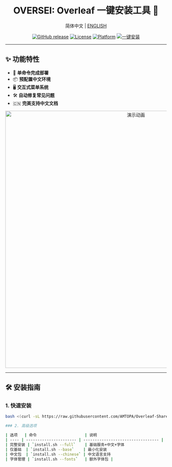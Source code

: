 <div align="center">
<h1>OVERSEI: Overleaf 一键安装工具 🚀</h1>

简体中文 | <a href="README.md">ENGLISH</a>

[![GitHub release](https://img.shields.io/github/release/AMTOPA/Overleaf-Sharelatex-Easy-Install.svg?style=for-the-badge)](https://github.com/AMTOPA/Overleaf-Sharelatex-Easy-Install/releases)
[![License](https://img.shields.io/badge/license-MIT-blue?style=for-the-badge)](https://opensource.org/licenses/MIT)
[![Platform](https://img.shields.io/badge/platform-Linux%20|%20WSL-blue?style=for-the-badge)](https://zh.wikipedia.org/wiki/Linux)
[![一键安装](https://img.shields.io/badge/一键安装-绿色-brightgreen?style=for-the-badge&logo=shell)](https://raw.githubusercontent.com/AMTOPA/Overleaf-Sharelatex-Easy-Install/main/install.sh)

</div>

---

## ✨ 功能特性

- 🚀 **单命令完成部署**
- 📦 **预配置中文环境**
- 🖥️ **交互式菜单系统**
- 🛠️ **自动修复常见问题**
- 🇨🇳 **完美支持中文文档**

<div align="center">
<img src="https://example.com/oversei-demo-zh.gif" width="800" alt="演示动画">
</div>

---

## 🛠️ 安装指南

### 1. 快速安装

```bash
bash <(curl -sL https://raw.githubusercontent.com/AMTOPA/Overleaf-Sharelatex-Easy-Install/main/install.sh)

### 2. 高级选项

| 选项   | 命令                     | 说明                                |
| ---- | ---------------------- | --------------------------------- |
| 完整安装 | `install.sh --full`    | 基础服务+中文+字体                        |
| 仅基础  | `install.sh --base`    | 最小化安装                             |
| 中文包  | `install.sh --chinese` | 中文语言支持                            |
| 字体管理 | `install.sh --fonts`   | 额外字体包 |

